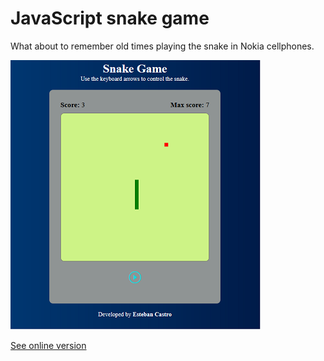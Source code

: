 # JavaScript snake game

What about to remember old times playing the snake in Nokia cellphones.

![Snake Game](./og-snake.png)

[See online version](https://ecastrogit.github.io/snake-game/)

